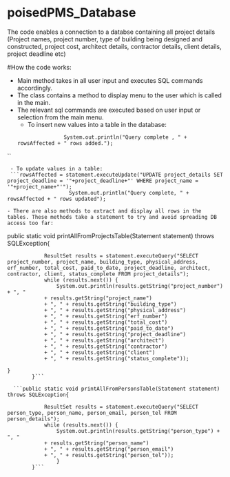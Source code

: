 # poisedPMS_Database
The code enables a connection to a databse containing all project details (Project names, project number, type of building being designed and constructed, project cost, architect details, contractor details, client details, project deadline etc)

#How the code works:
- Main method takes in all user input and executes SQL commands accordingly.
- The class contains a method to display menu to the user which is called in the main.
- The relevant sql commands are executed based on user input or selection from the main menu.
     - To insert new values into a table in the database:
     ```rowsAffected = statement.executeUpdate("INSERT INTO project_details VALUES('"+project_number+"','"+project_name+"','"+building_type+"','"+physical_address+"','"+erf_number+"','"+total_cost+"','"+paid_to_date+"','"+project_deadline+"','"+architect+"','"+contractor+"','"+client+"','"+status_complete+"')");
					System.out.println("Query complete , " + rowsAffected + " rows added.");
``

     - To update values in a table:
     ```rowsAffected = statement.executeUpdate("UPDATE project_details SET project_deadline = '"+project_deadline+"' WHERE project_name = '"+project_name+"'");
						System.out.println("Query complete, " + rowsAffected + " rows updated");
						  
``` 
- There are also methods to extract and display all rows in the tables. These methods take a statement to try and avoid spreading DB access too far: 
```
public static void printAllFromProjectsTable(Statement statement) throws SQLException{
				
				ResultSet results = statement.executeQuery("SELECT project_number, project_name, building_type, physical_address, erf_number, total_cost, paid_to_date, project_deadline, architect, contractor, client, status_complete FROM project_details");
				while (results.next()) {
					System.out.println(results.getString("project_number") + ", " 
				+ results.getString("project_name") 
				+ ", " + results.getString("building_type") 
				+ ", " + results.getString("physical_address")
				+ ", " + results.getString("erf_number")
				+ ", " + results.getString("total_cost")
				+ ", " + results.getString("paid_to_date")
				+ ", " + results.getString("project_deadline")
				+ ", " + results.getString("architect")
				+ ", " + results.getString("contractor")
				+ ", " + results.getString("client")
				+ ", " + results.getString("status_complete"));	

	}
			}```
      
      ```public static void printAllFromPersonsTable(Statement statement) throws SQLException{
				
				ResultSet results = statement.executeQuery("SELECT person_type, person_name, person_email, person_tel FROM person_details");
				while (results.next()) {
					System.out.println(results.getString("person_type") + ", " 
				+ results.getString("person_name") 
				+ ", " + results.getString("person_email") 
				+ ", " + results.getString("person_tel"));
					}
			}```
      
      
